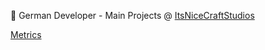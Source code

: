 👋 German Developer - Main Projects @ [ItsNiceCraftStudios](https://github.com/itsnicecraftstudios)

[Metrics](https://github-readme-stats.vercel.app/api?username=itsnicecraft&count_private=true&show_icons=true&theme=algolia)